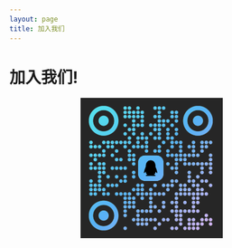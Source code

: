 ```yaml
---
layout: page
title: 加入我们
---
```


# 加入我们!

<div style="text-align:center">
    <img src="./武大天协.png" width=50% />
</div>